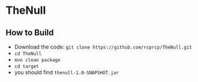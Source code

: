 # TheNull

## How to Build
* Download the code: ```git clone https://github.com/rcprcp/TheNull.git``` 
* ```cd TheNull``` 
* ```mvn clean package```
* ```cd target``` 
* you should find ```thenull-1.0-SNAPSHOT.jar```